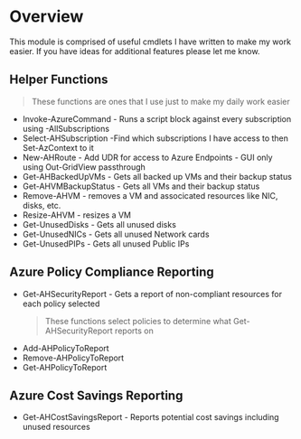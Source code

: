 # Overview

This module is comprised of useful cmdlets I have written to make my work easier. If you have ideas for additional features please let me know.

## Helper Functions

> These functions are ones that I use just to make my daily work easier

- Invoke-AzureCommand - Runs a script block against every subscription using -AllSubscriptions
- Select-AHSubscription -Find which subscriptions I have access to then Set-AzContext to it
- New-AHRoute - Add UDR for access to Azure Endpoints - GUI only using Out-GridView passthrough
- Get-AHBackedUpVMs - Gets all backed up VMs and their backup status
- Get-AHVMBackupStatus - Gets all VMs and their backup status
- Remove-AHVM - removes a VM and associcated resources like NIC, disks, etc.
- Resize-AHVM - resizes a VM
- Get-UnusedDisks - Gets all unused disks
- Get-UnusedNICs - Gets all unused Network cards
- Get-UnusedPIPs - Gets all unused Public IPs

## Azure Policy Compliance Reporting

- Get-AHSecurityReport - Gets a report of non-compliant resources for each policy selected
  > These functions select policies to determine what Get-AHSecurityReport reports on
- Add-AHPolicyToReport
- Remove-AHPolicyToReport
- Get-AHPolicyToReport

## Azure Cost Savings Reporting

- Get-AHCostSavingsReport - Reports potential cost savings including unused resources

